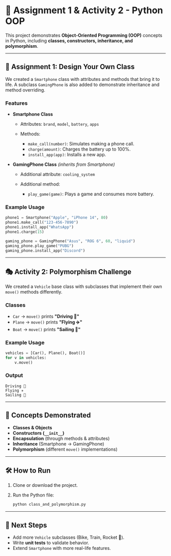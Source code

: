 # 📘 Assignment 1 & Activity 2 - Python OOP

This project demonstrates **Object-Oriented Programming (OOP)** concepts in Python, including **classes, constructors, inheritance, and polymorphism**.

---

## 🚀 Assignment 1: Design Your Own Class

We created a `Smartphone` class with attributes and methods that bring it to life. A subclass `GamingPhone` is also added to demonstrate inheritance and method overriding.

### Features

* **Smartphone Class**

  * Attributes: `brand`, `model`, `battery`, `apps`
  * Methods:

    * `make_call(number)`: Simulates making a phone call.
    * `charge(amount)`: Charges the battery up to 100%.
    * `install_app(app)`: Installs a new app.

* **GamingPhone Class** *(inherits from Smartphone)*

  * Additional attribute: `cooling_system`
  * Additional method:

    * `play_game(game)`: Plays a game and consumes more battery.

### Example Usage

```python
phone1 = Smartphone("Apple", "iPhone 14", 80)
phone1.make_call("123-456-7890")
phone1.install_app("WhatsApp")
phone1.charge(15)

gaming_phone = GamingPhone("Asus", "ROG 6", 60, "liquid")
gaming_phone.play_game("PUBG")
gaming_phone.install_app("Discord")
```

---

## 🎭 Activity 2: Polymorphism Challenge

We created a `Vehicle` base class with subclasses that implement their own `move()` methods differently.

### Classes

* `Car` → `move()` prints **"Driving 🚗"**
* `Plane` → `move()` prints **"Flying ✈️"**
* `Boat` → `move()` prints **"Sailing 🚤"**

### Example Usage

```python
vehicles = [Car(), Plane(), Boat()]
for v in vehicles:
    v.move()
```

### Output

```
Driving 🚗
Flying ✈️
Sailing 🚤
```

---

## 🧩 Concepts Demonstrated

* **Classes & Objects**
* **Constructors (`__init__`)**
* **Encapsulation** (through methods & attributes)
* **Inheritance** (Smartphone → GamingPhone)
* **Polymorphism** (different `move()` implementations)

---

## 🛠️ How to Run

1. Clone or download the project.
2. Run the Python file:

   ```bash
   python class_and_polymorphism.py
   ```

---

## 📌 Next Steps

* Add more `Vehicle` subclasses (Bike, Train, Rocket 🚀).
* Write **unit tests** to validate behavior.
* Extend `Smartphone` with more real-life features.

